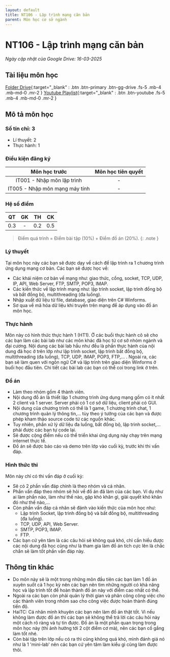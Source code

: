```yaml
---
layout: default
title: NT106 - Lập trình mạng căn bản
parent: Môn học cơ sở ngành
---
```


# NT106 - Lập trình mạng căn bản

*Ngày cập nhật của Google Drive: 16-03-2025*
## Tài liệu môn học

[Folder Drive](https://drive.google.com/drive/folders/1wJ-UHO9yJEp7b6oSx-Dh6Jxh36DOd5JL?usp=sharing){:target="_blank" : .btn .btn-primary .btn-gg-drive .fs-5 .mb-4 .mb-md-0 .mr-2 }
[Youtube Playlist](https://youtube.com/playlist?list=PLzGbLqPJwYz1wBmMQmbK8tdMFfW9Nu9DS&si=ZDJWARldaKjafRZ5){:target="_blank" : .btn .btn-youtube .fs-5 .mb-4 .mb-md-0 .mr-2 }

## Mô tả môn học

### Số tín chỉ: 3
- Lí thuyết: 2
- Thực hành: 1

### Điều kiện đăng ký

| Môn học trước| Môn học tiên quyết  |
|------|-----|
| <center>IT001 - Nhập môn lập trình</center>| <center>-</center>|
| <center>IT005 - Nhập môn mạng máy tính</center>| <center>-</center>|

### Hệ số điểm

| QT   | GK   | TH  | CK  |
|------|------|-----|-----|
| <center> 0.3 </center>| <center> - </center>| <center> 0.2 </center>| <center>0.5</center> |

> Điểm quá trình = Điểm bài tập (10%) + Điểm đồ án (20%).
{: .note }

### Lý thuyết

Tại môn học này các bạn sẽ được dạy về cách để lập trình ra 1 chương trình ứng dụng mạng cơ bản. Các bạn sẽ được học về:
- Các khái niệm cơ bản về mạng như: giao thức, cổng, socket, TCP, UDP, IP, API, Web Server, FTP, SMTP, POP3, IMAP.
- Các kiến thức về lập trình mạng như: lập trình socket, lập trình đồng bộ và bất đồng bộ, multithreading (đa luồng).
- Nhập xuất dữ liệu từ file, database, giao diện trên C# Winforms.
- Sơ qua về mã hóa dữ liệu khi truyền trên mạng để áp dụng vào đồ án môn học.

### Thực hành

Môn này có hình thức thực hành 1 (HT1). Ở các buổi thực hành cô sẽ cho các bạn làm các bài lab như các môn khác đã học từ cơ sở nhóm ngành và đại cương. Nội dung các bài lab hầu như đều là phần thực hành của nội dung đã học ở trên lớp như lập trình socket, lập trình bất đồng bộ, multithreading (đa luồng), TCP, UDP, IMAP, POP3, FTP,... . Ngoài ra, các bạn sẽ làm quen với ngôn ngữ C# và lập trình trên giao diện Winforms ở buổi học đầu tiên. Chi tiết các bài lab các bạn có thể coi trong link ở trên.

### Đồ án

- Làm theo nhóm gồm 4 thành viên.
- Nội dung đồ án là thiết lập 1 chương trình ứng dụng mạng gồm có ít nhất 2 client và 1 server. Server phải có 1 cơ sở dữ liệu, client phải có GUI.
- Nội dung của chương trình có thể là 1 game, 1 chương trình chat, 1 chương trình quản lý thông tin,... tùy theo ý tưởng của các bạn và được phép kham thảo source code từ các nguồn khác.
- Tuy nhiên, phần xử lý dữ liệu đa luồng, bất đồng bộ, lập trình socket,... phải được các bạn tự code lại.
- Sẽ được cộng điểm nếu có thể triển khai ứng dụng này chạy trên mạng internet thực tế.
- Đồ án sẽ được báo cáo và demo trên lớp vào cuối kỳ, trước khi thi vấn đáp.

### Hình thức thi

Môn này chỉ có thi vấn đáp ở cuối kỳ:
- Sẽ có 2 phần vấn đáp chính là theo nhóm và cá nhân.
- Phần vấn đáp theo nhóm sẽ hỏi về đồ án đã làm của các bạn. Ví dụ như ai làm phần nào, làm như thế nào, gặp khó khăn gì, giải quyết khó khăn đó như thế nào,... 
- Còn phần vấn đáp cá nhân sẽ đánh vào kiến thức của môn học như:
    + Lập trình Socket, lập trình đồng bộ và bất đồng bộ, multithreading (đa luồng).
    + TCP, UDP, API, Web Server.
    + SMTP, POP3, IMAP.
    + FTP.
- Các bạn cứ yên tâm là các câu hỏi sẽ không quá khó, chỉ cần hiểu được các nội dung đã học cũng như là tham gia làm đồ án tích cực lên là chắc chắn sẽ làm tốt phần vấn đáp này.

## Thông tin khác
- Do môn này sẽ là một trong những môn đầu tiên các bạn làm 1 đồ án xuyên suốt cả 1 học kỳ nên các bạn nên tìm những người có khả năng học và lập trình tốt để hoàn thành đồ án này với điểm cao nhất có thể.
- Ngoài ra các bạn còn phải quản lý thời gian và phân công công việc cho các thành viên trong nhóm sao cho công việc được hoàn thành đúng tiến độ.
- HaiTC: Cá nhân mình khuyên các bạn nên làm đồ án thật tốt. Vì nếu không làm được đồ án thì các bạn sẽ không thể trả lời các câu hỏi này một cách rõ ràng và tự tin được. Đồ án là một phần quan trọng trong môn học này (thì ảnh hưởng tới 2 cột điểm cơ mà), nên các bạn cố gắng làm tốt nhé.
- Còn bài tập trên lớp nếu có ra thì cũng không quá khó, mình đánh giá nó như là 1 'mini-lab' nên các bạn cứ yên tâm làm kiểu gì cũng làm được thôi.
